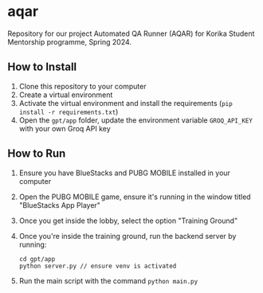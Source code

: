 # aqar

Repository for our project Automated QA Runner (AQAR) for Korika Student Mentorship programme, Spring 2024.

## How to Install

1. Clone this repository to your computer
2. Create a virtual environment
3. Activate the virtual environment and install the requirements (`pip install -r requirements.txt`)
4. Open the `gpt/app` folder, update the environment variable `GROQ_API_KEY` with your own Groq API key

## How to Run

1. Ensure you have BlueStacks and PUBG MOBILE installed in your computer
2. Open the PUBG MOBILE game, ensure it's running in the window titled "BlueStacks App Player"
3. Once you get inside the lobby, select the option "Training Ground"
4. Once you're inside the training ground, run the backend server by running:

   ```
   cd gpt/app
   python server.py // ensure venv is activated
   ```
5. Run the main script with the command `python main.py`

